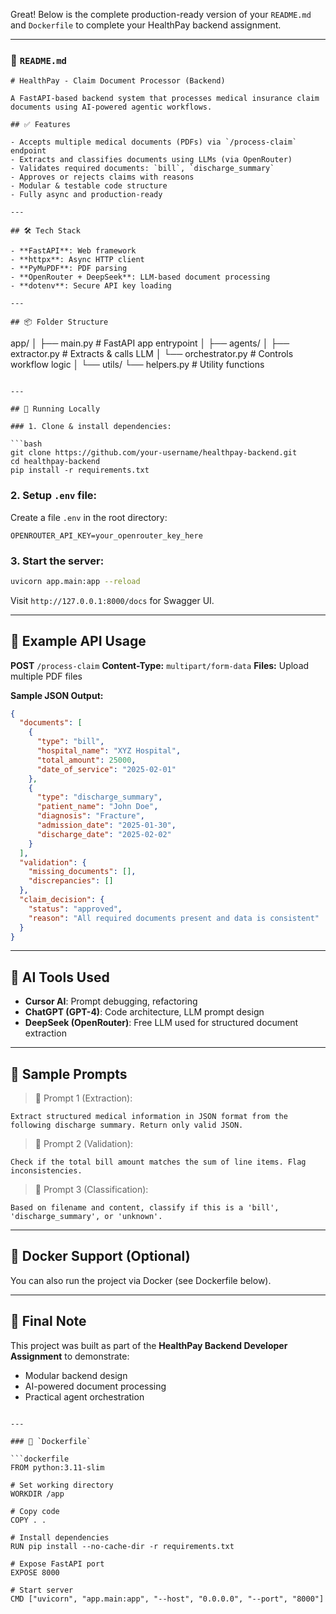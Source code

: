 Great! Below is the complete production-ready version of your `README.md` and `Dockerfile` to complete your HealthPay backend assignment.

---

### 📄 `README.md`

```
# HealthPay - Claim Document Processor (Backend)

A FastAPI-based backend system that processes medical insurance claim documents using AI-powered agentic workflows.

## ✅ Features

- Accepts multiple medical documents (PDFs) via `/process-claim` endpoint
- Extracts and classifies documents using LLMs (via OpenRouter)
- Validates required documents: `bill`, `discharge_summary`
- Approves or rejects claims with reasons
- Modular & testable code structure
- Fully async and production-ready

---

## 🛠️ Tech Stack

- **FastAPI**: Web framework
- **httpx**: Async HTTP client
- **PyMuPDF**: PDF parsing
- **OpenRouter + DeepSeek**: LLM-based document processing
- **dotenv**: Secure API key loading

---

## 📦 Folder Structure

```

app/
│
├── main.py                         # FastAPI app entrypoint
│
├── agents/
│   ├── extractor.py               # Extracts & calls LLM
│   └── orchestrator.py           # Controls workflow logic
│
└── utils/
└── helpers.py                # Utility functions

````

---

## 🚀 Running Locally

### 1. Clone & install dependencies:

```bash
git clone https://github.com/your-username/healthpay-backend.git
cd healthpay-backend
pip install -r requirements.txt
````

### 2. Setup `.env` file:

Create a file `.env` in the root directory:

```
OPENROUTER_API_KEY=your_openrouter_key_here
```

### 3. Start the server:

```bash
uvicorn app.main:app --reload
```

Visit `http://127.0.0.1:8000/docs` for Swagger UI.

---

## 🧪 Example API Usage

**POST** `/process-claim`
**Content-Type:** `multipart/form-data`
**Files:** Upload multiple PDF files

**Sample JSON Output:**

```json
{
  "documents": [
    {
      "type": "bill",
      "hospital_name": "XYZ Hospital",
      "total_amount": 25000,
      "date_of_service": "2025-02-01"
    },
    {
      "type": "discharge_summary",
      "patient_name": "John Doe",
      "diagnosis": "Fracture",
      "admission_date": "2025-01-30",
      "discharge_date": "2025-02-02"
    }
  ],
  "validation": {
    "missing_documents": [],
    "discrepancies": []
  },
  "claim_decision": {
    "status": "approved",
    "reason": "All required documents present and data is consistent"
  }
}
```

---

## 🤖 AI Tools Used

* **Cursor AI**: Prompt debugging, refactoring
* **ChatGPT (GPT-4)**: Code architecture, LLM prompt design
* **DeepSeek (OpenRouter)**: Free LLM used for structured document extraction

---

## 💬 Sample Prompts

> 🧠 Prompt 1 (Extraction):

```
Extract structured medical information in JSON format from the following discharge summary. Return only valid JSON.
```

> 🧠 Prompt 2 (Validation):

```
Check if the total bill amount matches the sum of line items. Flag inconsistencies.
```

> 🧠 Prompt 3 (Classification):

```
Based on filename and content, classify if this is a 'bill', 'discharge_summary', or 'unknown'.
```

---

## 🐳 Docker Support (Optional)

You can also run the project via Docker (see Dockerfile below).

---

## 🏁 Final Note

This project was built as part of the **HealthPay Backend Developer Assignment** to demonstrate:

* Modular backend design
* AI-powered document processing
* Practical agent orchestration

````

---

### 🐳 `Dockerfile`

```dockerfile
FROM python:3.11-slim

# Set working directory
WORKDIR /app

# Copy code
COPY . .

# Install dependencies
RUN pip install --no-cache-dir -r requirements.txt

# Expose FastAPI port
EXPOSE 8000

# Start server
CMD ["uvicorn", "app.main:app", "--host", "0.0.0.0", "--port", "8000"]
````
